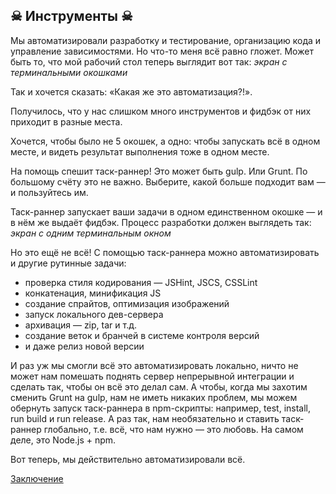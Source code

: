 ## ☠ Инструменты ☠ 

Мы автоматизировали разработку и тестирование, организацию кода и управление зависимостями. Но что-то меня всё равно гложет. Может быть то, что мой рабочий стол теперь выглядит вот так: _экран с терминальными окошками_

Так и хочется сказать: «Какая же это автоматизация?!».

Получилось, что у нас слишком много инструментов и фидбэк от них приходит в разные места.

Хочется, чтобы было не 5 окошек, а одно: чтобы запускать всё в одном месте, и видеть результат выполнения тоже в одном месте.

На помощь спешит таск-раннер! Это может быть gulp. Или Grunt. По большому счёту это не важно. Выберите, какой больше подходит вам — и пользуйтесь им.

Таск-раннер запускает ваши задачи в одном единственном окошке — и в нём же выдаёт фидбэк. Процесс разработки должен выглядеть так: _экран с одним терминальным окном_

Но это ещё не всё! С помощью таск-раннера можно автоматизировать и другие рутинные задачи:
* проверка стиля кодирования — JSHint, JSCS, CSSLint
* конкатенация, минификация JS
* создание спрайтов, оптимизация изображений
* запуск локального дев-сервера
* архивация — zip, tar и т.д.
* создание веток и бранчей в системе контроля версий
* и даже релиз новой версии

И раз уж мы смогли всё это автоматизировать локально, ничто не может нам помешать поднять сервер непрерывной интеграции и сделать так, чтобы он всё это делал сам. А чтобы, когда мы захотим сменить Grunt на gulp, нам не иметь никаких проблем, мы можем обернуть запуск таск-раннера в npm-скрипты: например, test, install, run build и run release. А раз так, нам необязательно и ставить таск-раннер глобально, т.е. всё, что нам нужно — это любовь. На самом деле, это Node.js + npm.

Вот теперь, мы действительно автоматизировали всё.

[Заключение](outro.md)
